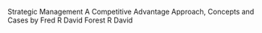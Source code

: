 Strategic Management A Competitive Advantage Approach, Concepts and Cases by Fred R David Forest R David